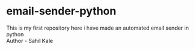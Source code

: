 # email-sender-python
This is my first repository here i have made an automated email sender in python
<br>
Author - Sahil Kale
